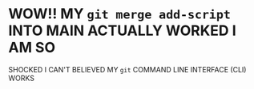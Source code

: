 # WOW!! MY `git merge add-script` INTO MAIN ACTUALLY WORKED I AM SO

SHOCKED I CAN'T BELIEVED MY `git` COMMAND LINE INTERFACE (CLI) WORKS
